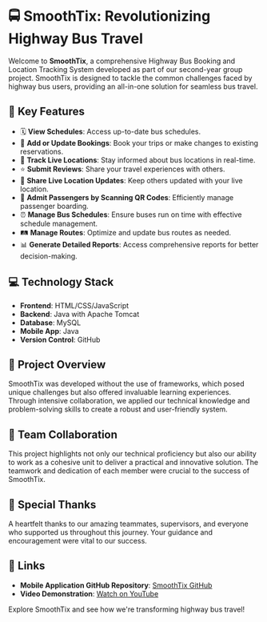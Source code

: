 # 🚍 SmoothTix: Revolutionizing Highway Bus Travel

Welcome to **SmoothTix**, a comprehensive Highway Bus Booking and Location Tracking System developed as part of our second-year group project. SmoothTix is designed to tackle the common challenges faced by highway bus users, providing an all-in-one solution for seamless bus travel.

## 🔑 Key Features

- 🗓️ **View Schedules**: Access up-to-date bus schedules.
- 🎫 **Add or Update Bookings**: Book your trips or make changes to existing reservations.
- 📍 **Track Live Locations**: Stay informed about bus locations in real-time.
- ⭐ **Submit Reviews**: Share your travel experiences with others.
- 📡 **Share Live Location Updates**: Keep others updated with your live location.
- 📲 **Admit Passengers by Scanning QR Codes**: Efficiently manage passenger boarding.
- ⏰ **Manage Bus Schedules**: Ensure buses run on time with effective schedule management.
- 🛤️ **Manage Routes**: Optimize and update bus routes as needed.
- 📊 **Generate Detailed Reports**: Access comprehensive reports for better decision-making.

## 💻 Technology Stack

- **Frontend**: HTML/CSS/JavaScript
- **Backend**: Java with Apache Tomcat
- **Database**: MySQL
- **Mobile App**: Java
- **Version Control**: GitHub

## 🚀 Project Overview

SmoothTix was developed without the use of frameworks, which posed unique challenges but also offered invaluable learning experiences. Through intensive collaboration, we applied our technical knowledge and problem-solving skills to create a robust and user-friendly system.

## 👥 Team Collaboration

This project highlights not only our technical proficiency but also our ability to work as a cohesive unit to deliver a practical and innovative solution. The teamwork and dedication of each member were crucial to the success of SmoothTix.

## 🙌 Special Thanks

A heartfelt thanks to our amazing teammates, supervisors, and everyone who supported us throughout this journey. Your guidance and encouragement were vital to our success.

## 🔗 Links

- **Mobile Application GitHub Repository**: [SmoothTix GitHub](https://github.com/YuhangaInduwara/SmoothTix_mobile.git)
- **Video Demonstration**: [Watch on YouTube](https://youtu.be/9zLDdLsPz1c)

Explore SmoothTix and see how we're transforming highway bus travel!
